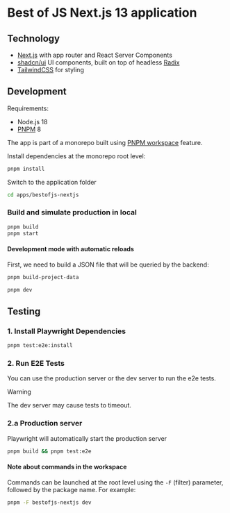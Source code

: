 # Best of JS Next.js 13 application

## Technology

- [Next.js](https://nextjs.org/) with app router and React Server Components
- [shadcn/ui](https://ui.shadcn.com/) UI components, built on top of headless [Radix](https://radix-ui.com/)
- [TailwindCSS](https://tailwindcss.com/) for styling

## Development

Requirements:

- Node.js 18
- [PNPM](https://pnpm.io/) 8

The app is part of a monorepo built using [PNPM workspace](https://pnpm.io/workspaces) feature.

Install dependencies at the monorepo root level:

```bash
pnpm install
```

Switch to the application folder

```bash
cd apps/bestofjs-nextjs
```

### Build and simulate production in local

```bash
pnpm build
pnpm start
```

#### Development mode with automatic reloads

First, we need to build a JSON file that will be queried by the backend:

```bash
pnpm build-project-data
```

```bash
pnpm dev
```

## Testing

### 1. Install Playwright Dependencies

```bash
pnpm test:e2e:install
```

### 2. Run E2E Tests

You can use the production server or the dev server to run the e2e tests.

> [!WARNING]
> The dev server may cause tests to timeout.

### 2.a Production server

Playwright will automatically start the production server

```bash
pnpm build && pnpm test:e2e
```

#### Note about commands in the workspace

Commands can be launched at the root level using the `-F` (filter) parameter, followed by the package name.
For example:

```bash
pnpm -F bestofjs-nextjs dev
```
